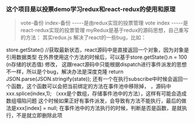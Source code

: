  
### 这个项目是以投票demo学习redux和react-redux的使用和原理
>vote-备份 index-备份      -----是由redux实现的投票管理
vote index    -----是react-redux实现的投票管理
myRedux是基于redux的源码思想，自己重写的方法：
其实redux.js 解决了react的一些bug，比如：

store.getState()  //获取最新状态，react源码中是直接返回一个对象，因为对象是引用数据类型
在外界使用这个方法的时候后，可以基于store.getState().n = 100 (n存储的状态值) 修改，
这跟react源码中只能根据dispatch进行事件派发的思想不一样，所以是个bug，解决办法是深度克隆
return JSON.parse(JSON.stringify(state));
还有一个在执行subscribe中时候会返回一个函数，这个函数可以会把当前绑定的方法在事件池中移除掉，
，源码中xxx.splice(index,1);  （xxx是个数组，存储事件池中的方法），这样有可能会造成数组塌陷问题
这个时候如果正好有事件派发，会导致有方法不能执行，最后的做法是xxx[index] = null;
在事件池中的方法执行的时候，判断是否是函数，是就执行，不是就立即删除此项